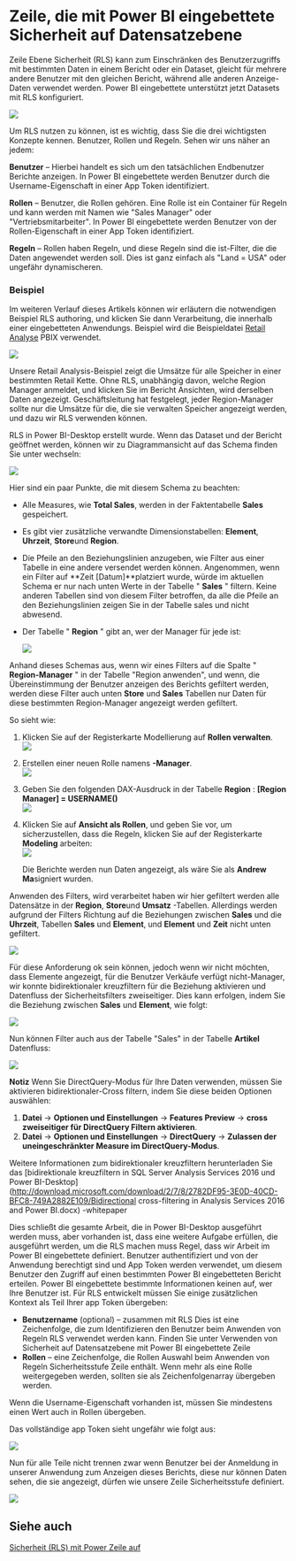 <properties
   pageTitle="Zeile Sicherheitsstufe mit Power BI eingebettete"
   description="Details zu Zeile Sicherheitsstufe mit Power BI eingebettete"
   services="power-bi-embedded"
   documentationCenter=""
   authors="guyinacube"
   manager="erikre"
   editor=""
   tags=""/>
<tags
   ms.service="power-bi-embedded"
   ms.devlang="NA"
   ms.topic="article"
   ms.tgt_pltfrm="NA"
   ms.workload="powerbi"
   ms.date="10/04/2016"
   ms.author="asaxton"/>

# <a name="row-level-security-with-power-bi-embedded"></a>Zeile, die mit Power BI eingebettete Sicherheit auf Datensatzebene

Zeile Ebene Sicherheit (RLS) kann zum Einschränken des Benutzerzugriffs mit bestimmten Daten in einem Bericht oder ein Dataset, gleicht für mehrere andere Benutzer mit den gleichen Bericht, während alle anderen Anzeige-Daten verwendet werden. Power BI eingebettete unterstützt jetzt Datasets mit RLS konfiguriert.

![](media\power-bi-embedded-rls\pbi-embedded-rls-flow-1.png)

Um RLS nutzen zu können, ist es wichtig, dass Sie die drei wichtigsten Konzepte kennen. Benutzer, Rollen und Regeln. Sehen wir uns näher an jedem:

**Benutzer** – Hierbei handelt es sich um den tatsächlichen Endbenutzer Berichte anzeigen. In Power BI eingebettete werden Benutzer durch die Username-Eigenschaft in einer App Token identifiziert.

**Rollen** – Benutzer, die Rollen gehören. Eine Rolle ist ein Container für Regeln und kann werden mit Namen wie "Sales Manager" oder "Vertriebsmitarbeiter". In Power BI eingebettete werden Benutzer von der Rollen-Eigenschaft in einer App Token identifiziert.

**Regeln** – Rollen haben Regeln, und diese Regeln sind die ist-Filter, die die Daten angewendet werden soll. Dies ist ganz einfach als "Land = USA" oder ungefähr dynamischeren.

### <a name="example"></a>Beispiel

Im weiteren Verlauf dieses Artikels können wir erläutern die notwendigen Beispiel RLS authoring, und klicken Sie dann Verarbeitung, die innerhalb einer eingebetteten Anwendungs. Beispiel wird die Beispieldatei [Retail Analyse](http://go.microsoft.com/fwlink/?LinkID=780547) PBIX verwendet.

![](media\power-bi-embedded-rls\pbi-embedded-rls-scenario-2.png)

Unsere Retail Analysis-Beispiel zeigt die Umsätze für alle Speicher in einer bestimmten Retail Kette. Ohne RLS, unabhängig davon, welche Region Manager anmeldet, und klicken Sie im Bericht Ansichten, wird derselben Daten angezeigt. Geschäftsleitung hat festgelegt, jeder Region-Manager sollte nur die Umsätze für die, die sie verwalten Speicher angezeigt werden, und dazu wir RLS verwenden können.

RLS in Power BI-Desktop erstellt wurde. Wenn das Dataset und der Bericht geöffnet werden, können wir zu Diagrammansicht auf das Schema finden Sie unter wechseln:

![](media\power-bi-embedded-rls\pbi-embedded-rls-diagram-view-3.png)

Hier sind ein paar Punkte, die mit diesem Schema zu beachten:

-   Alle Measures, wie **Total Sales**, werden in der Faktentabelle **Sales** gespeichert.
-   Es gibt vier zusätzliche verwandte Dimensionstabellen: **Element**, **Uhrzeit**, **Store**und **Region**.
-   Die Pfeile an den Beziehungslinien anzugeben, wie Filter aus einer Tabelle in eine andere versendet werden können. Angenommen, wenn ein Filter auf **Zeit [Datum]**platziert wurde, würde im aktuellen Schema er nur nach unten Werte in der Tabelle " **Sales** " filtern. Keine anderen Tabellen sind von diesem Filter betroffen, da alle die Pfeile an den Beziehungslinien zeigen Sie in der Tabelle sales und nicht abwesend.
-   Der Tabelle " **Region** " gibt an, wer der Manager für jede ist:

    ![](media\power-bi-embedded-rls\pbi-embedded-rls-district-table-4.png)

Anhand dieses Schemas aus, wenn wir eines Filters auf die Spalte " **Region-Manager** " in der Tabelle "Region anwenden", und wenn, die Übereinstimmung der Benutzer anzeigen des Berichts gefiltert werden, werden diese Filter auch unten **Store** und **Sales** Tabellen nur Daten für diese bestimmten Region-Manager angezeigt werden gefiltert.

So sieht wie:

1.  Klicken Sie auf der Registerkarte Modellierung auf **Rollen verwalten**.  
![](media\power-bi-embedded-rls\pbi-embedded-rls-modeling-tab-5.png)

2.  Erstellen einer neuen Rolle namens **-Manager**.  
![](media\power-bi-embedded-rls\pbi-embedded-rls-manager-role-6.png)

3.  Geben Sie den folgenden DAX-Ausdruck in der Tabelle **Region** : **[Region Manager] = USERNAME()**  
![](media\power-bi-embedded-rls\pbi-embedded-rls-manager-role-7.png)

4.  Klicken Sie auf **Ansicht als Rollen**, und geben Sie vor, um sicherzustellen, dass die Regeln, klicken Sie auf der Registerkarte **Modeling** arbeiten:  
![](media\power-bi-embedded-rls\pbi-embedded-rls-view-as-roles-8.png)

    Die Berichte werden nun Daten angezeigt, als wäre Sie als **Andrew Ma**signiert wurden.

Anwenden des Filters, wird verarbeitet haben wir hier gefiltert werden alle Datensätze in der **Region**, **Store**und **Umsatz** -Tabellen. Allerdings werden aufgrund der Filters Richtung auf die Beziehungen zwischen **Sales** und die **Uhrzeit**, Tabellen **Sales** und **Element**, und **Element** und **Zeit** nicht unten gefiltert.

![](media\power-bi-embedded-rls\pbi-embedded-rls-diagram-view-9.png)

Für diese Anforderung ok sein können, jedoch wenn wir nicht möchten, dass Elemente angezeigt, für die Benutzer Verkäufe verfügt nicht-Manager, wir konnte bidirektionaler kreuzfiltern für die Beziehung aktivieren und Datenfluss der Sicherheitsfilters zweiseitiger. Dies kann erfolgen, indem Sie die Beziehung zwischen **Sales** und **Element**, wie folgt:

![](media\power-bi-embedded-rls\pbi-embedded-rls-edit-relationship-10.png)

Nun können Filter auch aus der Tabelle "Sales" in der Tabelle **Artikel** Datenfluss:

![](media\power-bi-embedded-rls\pbi-embedded-rls-diagram-view-11.png)

**Notiz** Wenn Sie DirectQuery-Modus für Ihre Daten verwenden, müssen Sie aktivieren bidirektionaler-Cross filtern, indem Sie diese beiden Optionen auswählen:

1.  **Datei** -> **Optionen und Einstellungen** -> **Features Preview** -> **cross zweiseitiger für DirectQuery Filtern aktivieren**.
2.  **Datei** -> **Optionen und Einstellungen** -> **DirectQuery** -> **Zulassen der uneingeschränkter Measure im DirectQuery-Modus**.


Weitere Informationen zum bidirektionaler kreuzfiltern herunterladen Sie das [bidirektionale kreuzfiltern in SQL Server Analysis Services 2016 und Power BI-Desktop](http://download.microsoft.com/download/2/7/8/2782DF95-3E0D-40CD-BFC8-749A2882E109/Bidirectional cross-filtering in Analysis Services 2016 and Power BI.docx) -whitepaper

Dies schließt die gesamte Arbeit, die in Power BI-Desktop ausgeführt werden muss, aber vorhanden ist, dass eine weitere Aufgabe erfüllen, die ausgeführt werden, um die RLS machen muss Regel, dass wir Arbeit im Power BI eingebettete definiert. Benutzer authentifiziert und von der Anwendung berechtigt sind und App Token werden verwendet, um diesem Benutzer den Zugriff auf einen bestimmten Power BI eingebetteten Bericht erteilen. Power BI eingebettete bestimmte Informationen keinen auf, wer Ihre Benutzer ist. Für RLS entwickelt müssen Sie einige zusätzlichen Kontext als Teil Ihrer app Token übergeben:
-   **Benutzername** (optional) – zusammen mit RLS Dies ist eine Zeichenfolge, die zum Identifizieren den Benutzer beim Anwenden von Regeln RLS verwendet werden kann. Finden Sie unter Verwenden von Sicherheit auf Datensatzebene mit Power BI eingebettete Zeile
-   **Rollen** – eine Zeichenfolge, die Rollen Auswahl beim Anwenden von Regeln Sicherheitsstufe Zeile enthält. Wenn mehr als eine Rolle weitergegeben werden, sollten sie als Zeichenfolgenarray übergeben werden.

Wenn die Username-Eigenschaft vorhanden ist, müssen Sie mindestens einen Wert auch in Rollen übergeben.

Das vollständige app Token sieht ungefähr wie folgt aus:

![](media\power-bi-embedded-rls\pbi-embedded-rls-app-token-string-12.png)

Nun für alle Teile nicht trennen zwar wenn Benutzer bei der Anmeldung in unserer Anwendung zum Anzeigen dieses Berichts, diese nur können Daten sehen, die sie angezeigt, dürfen wie unsere Zeile Sicherheitsstufe definiert.

![](media\power-bi-embedded-rls\pbi-embedded-rls-dashboard-13.png)

## <a name="see-also"></a>Siehe auch
[Sicherheit (RLS) mit Power Zeile auf](https://powerbi.microsoft.com/en-us/documentation/powerbi-admin-rls/)
